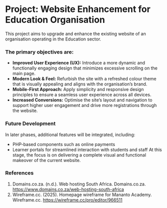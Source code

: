 # Project: Website Enhancement for Education Organisation

This project aims to upgrade and enhance the existing website of an organisation operating in the Education sector.

### The primary objectives are:

- **Improved User Experience (UX):** Introduce a more dynamic and functionally engaging design that minimizes excessive scrolling on the main page.  
- **Modern Look & Feel:** Refurbish the site with a refreshed colour theme that is visually appealing and aligns with the organisation’s brand.  
- **Mobile-First Approach:** Apply simplicity and responsive design principles to ensure a seamless user experience across all devices.  
- **Increased Conversions:** Optimise the site’s layout and navigation to support higher user engagement and drive more registrations through the website.

### Future Development

In later phases, additional features will be integrated, including:
- PHP-based components such as online payments
- Learner portals for streamlined interaction with students and staff
At this stage, the focus is on delivering a complete visual and functional makeover of the current website.

### References

1. Domains.co.za. (n.d.). Web hosting South Africa. Domains.co.za. https://www.domains.co.za/web-hosting-south-africa
2. Wireframe.cc. (2025). Homepage wireframe for Mananto Academy. Wireframe.cc. https://wireframe.cc/pro/editor/966511
